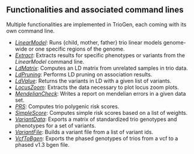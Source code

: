 
## Functionalities and associated command lines

Multiple functionalities are implemented in TrioGen, each coming with its own command line.

- [_LinearModel_](cli/LinearModel.md): Runs {child, mother, father} trio linear models genome-wide or one specific regions of the genome.
- [_Extract_](cli/Extract.md): Extracts results for specific phenotypes or variants from the _LinearModel_ command line.
- [_LdMatrix_](cli/LdMatrix.md): Computes an LD matrix from unrelated samples in trio data.
- [_LdPruning_](cli/LdPruning.md): Performs LD pruning on association results.
- [_LdValue_](cli/LdValue.md): Returns the variants in LD with a given list of variants.
- [_LocusZoom_](cli/LocusZoom.md): Extracts the data necessary to plot locus zoom plots.
- [_MendelianCheck_](cli/MendelianCheck.md): Writes a report on mendelian errors in a given data set.
- [_PRS_](cli/PRS.md): Computes trio polygenic risk scores.
- [_SimpleScore_](cli/SimpleScore.md): Computes simple risk scores based on a list of weights.
- [_VariantData_](cli/VariantData.md): Exports a matrix of standardized trio genotypes and phenotypes for a set of variants.
- [_VariantFile_](cli/VariantFile.md): Builds a variant file from a list of variant ids.
- [_VcfToBgen_](cli/VcfToBgen.md): Exports the phased genotypes of trios from a vcf to a phased v1.3 bgen file.
